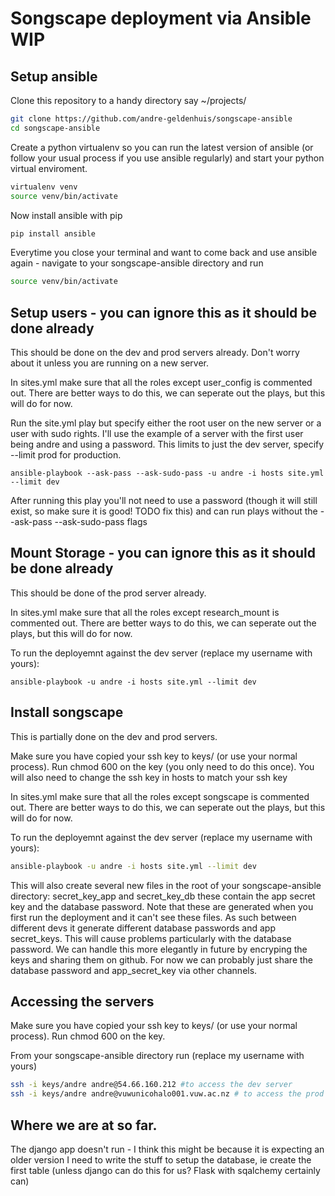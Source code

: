 # Songscape deployment via Ansible WIP

## Setup ansible

Clone this repository to a handy directory say ~/projects/
```bash
git clone https://github.com/andre-geldenhuis/songscape-ansible
cd songscape-ansible
```

Create a python virtualenv so you can run the latest version of ansible (or follow your
usual process if you use ansible regularly) and start your python virtual enviroment.
```bash
virtualenv venv
source venv/bin/activate
```
Now install ansible with pip
```bash
pip install ansible
```
Everytime you close your terminal  and want to come back and use ansible again - navigate to
your songscape-ansible directory and run
```bash
source venv/bin/activate
```

## Setup users - you can ignore this as it should be done already
This should be done on the dev and prod servers already. Don't worry about it unless you are running on a new server.

In sites.yml make sure that all the roles except user_config is commented out.  There are
better ways to do this, we can seperate out the plays, but this will do for now.

Run the site.yml play but specify either the root user on the new server or a user with
sudo rights.  I'll use the example of a server with the first user being andre and using a
password.  This limits to just the dev server, specify --limit prod for production.

```
ansible-playbook --ask-pass --ask-sudo-pass -u andre -i hosts site.yml --limit dev
```

After running this play you'll not need to use a password (though it will still exist, so make sure it is good!  TODO fix this) and can run plays without the --ask-pass --ask-sudo-pass flags

## Mount Storage - you can ignore this as it should be done already
This should be done of the prod server already.

In sites.yml make sure that all the roles except research_mount is commented out.  There are better ways to do this, we can seperate out the plays, but this will do for now.

To run the deployemnt against the dev server (replace my username with yours):
```
ansible-playbook -u andre -i hosts site.yml --limit dev
```


## Install songscape
This is partially done on the dev and prod servers.

Make sure you have copied your ssh key to keys/ (or use your normal process).  Run chmod 600 on the key (you only need to do this once).  You will also need to change the ssh key in hosts to match your ssh key

In sites.yml make sure that all the roles except songscape is commented out.  There are better ways to do this, we can seperate out the plays, but this will do for now.

To run the deployemnt against the dev server (replace my username with yours):
```bash
ansible-playbook -u andre -i hosts site.yml --limit dev
```

This will also create several new files in the root of your songscape-ansible directory:
secret_key_app and secret_key_db these contain the app secret key and the database password.
Note that these are generated when you first run the deployment and it can't see these files.  As such between different devs it generate different database passwords and app secret_keys.  This will cause problems particularly with the database password.  We can handle this more elegantly in future by encryping the keys and sharing them on github.  For now we can probably just share the database password and app_secret_key via other channels.

## Accessing the servers

Make sure you have copied your ssh key to keys/ (or use your normal process).  Run chmod 600 on the key.

From your songscape-ansible directory run (replace my username with yours)
```bash
ssh -i keys/andre andre@54.66.160.212 #to access the dev server
ssh -i keys/andre andre@vuwunicohalo001.vuw.ac.nz # to access the prod server (you will need to VPN to the uni network first)
```


## Where we are at so far.
 The django app doesn't run - I think this might be because it is expecting an older version
 I need to write the stuff to setup the database, ie create the first table (unless django can do this for us?  Flask with sqalchemy certainly can)
